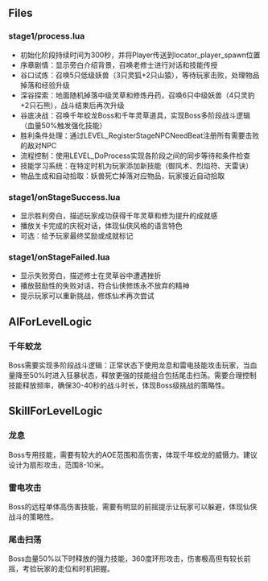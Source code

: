 
## Files

### stage1/process.lua
- 初始化阶段持续时间为300秒，并将Player传送到locator_player_spawn位置
- 序章剧情：显示旁白介绍背景，召唤老修士进行对话和技能传授
- 谷口试炼：召唤5只低级妖兽（3只灵狐+2只山猿），等待玩家击败，处理物品掉落和经验升级
- 深谷探索：地面随机掉落中级灵草和修炼丹药，召唤6只中级妖兽（4只灵豹+2只石熊），战斗结束后再次升级
- 谷底决战：召唤千年蛟龙Boss和千年灵草道具，实现Boss多阶段战斗逻辑（血量50%触发强化技能）
- 胜利条件处理：通过LEVEL_RegisterStageNPCNeedBeat注册所有需要击败的敌对NPC
- 流程控制：使用LEVEL_DoProcess实现各阶段之间的同步等待和条件检查
- 技能学习系统：在特定时机为玩家添加新技能（御风术、烈焰符、天雷诀）
- 物品生成和自动拾取：妖兽死亡掉落对应物品，玩家接近自动拾取

### stage1/onStageSuccess.lua
- 显示胜利旁白，描述玩家成功获得千年灵草和修为提升的成就感
- 播放关卡完成的庆祝对话，体现仙侠风格的语言特色
- 可选：给予玩家最终奖励或成就标记

### stage1/onStageFailed.lua
- 显示失败旁白，描述修士在灵草谷中遭遇挫折
- 播放鼓励性的失败对话，符合仙侠修炼永不放弃的精神
- 提示玩家可以重新挑战，修炼仙术再次尝试

## AIForLevelLogic
### 千年蛟龙
Boss需要实现多阶段战斗逻辑：正常状态下使用龙息和雷电技能攻击玩家，当血量降至50%时进入狂暴状态，释放更强的技能组合包括尾击扫荡。需要合理控制技能释放频率，确保30-40秒的战斗时长，体现Boss级挑战的策略性。

## SkillForLevelLogic
### 龙息
Boss专用技能，需要有较大的AOE范围和高伤害，体现千年蛟龙的威慑力。建议设计为扇形攻击，范围8-10米。
### 雷电攻击
Boss的远程单体高伤害技能，需要有明显的前摇提示让玩家可以躲避，体现仙侠战斗的策略性。
### 尾击扫荡
Boss血量50%以下时释放的强力技能，360度环形攻击，伤害极高但有较长前摇，考验玩家的走位和时机把握。
